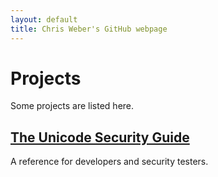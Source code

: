 ```yaml
---
layout: default
title: Chris Weber's GitHub webpage 
---
```


# Projects
Some projects are listed here.

## [The Unicode Security Guide](unicode-security-guide)
A reference for developers and security testers.
